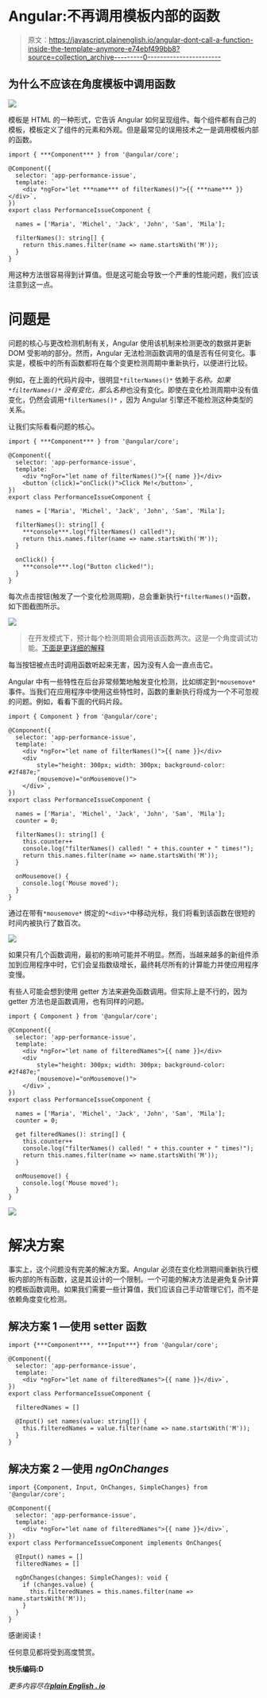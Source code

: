 # Angular:不再调用模板内部的函数

> 原文：<https://javascript.plainenglish.io/angular-dont-call-a-function-inside-the-template-anymore-e74ebf499bb8?source=collection_archive---------0----------------------->

## 为什么不应该在角度模板中调用函数

![](img/e6ecf1080f828267dedfc9260504574c.png)

模板是 HTML 的一种形式，它告诉 Angular 如何呈现组件。每个组件都有自己的模板，模板定义了组件的元素和外观。但是最常见的误用技术之一是调用模板内部的函数。

```
import { ***Component*** } from '@angular/core';

@Component({
  selector: 'app-performance-issue',
  template: `
    <div *ngFor="let ***name*** of filterNames()">{{ ***name*** }}</div>`,
})
export class PerformanceIssueComponent {

  names = ['Maria', 'Michel', 'Jack', 'John', 'Sam', 'Mila'];

  filterNames(): string[] {
    return this.names.filter(name => name.startsWith('M'));
  }
}
```

用这种方法很容易得到计算值。但是这可能会导致一个严重的性能问题，我们应该注意到这一点。

# 问题是

问题的核心与更改检测机制有关，Angular 使用该机制来检测更改的数据并更新 DOM 受影响的部分。然而，Angular 无法检测函数调用的值是否有任何变化。事实是，模板中的所有函数都将在每个变更检测周期中重新执行，以便进行比较。

例如，在上面的代码片段中，很明显`*filterNames()*` 依赖于*名称。*如果`*filterNames()*` 没有变化，那么*名称*也没有变化。即使在变化检测周期中没有值变化，仍然会调用`*filterNames()*` ，因为 Angular 引擎还不能检测这种类型的关系。

让我们实际看看问题的核心。

```
import { ***Component*** } from '@angular/core';

@Component({
  selector: 'app-performance-issue',
  template: `
    <div *ngFor="let name of filterNames()">{{ name }}</div>
    <button (click)="onClick()">Click Me!</button>`,
})
export class PerformanceIssueComponent {

  names = ['Maria', 'Michel', 'Jack', 'John', 'Sam', 'Mila'];

  filterNames(): string[] {
    ***console***.log("filterNames() called!");
    return this.names.filter(name => name.startsWith('M'));
  }

  onClick() {
    ***console***.log("Button clicked!");
  }
}
```

每次点击按钮(触发了一个变化检测周期)，总会重新执行`*filterNames()*`函数，如下图截图所示。

![](img/414c1738d688925ca4a9068e98ae99d0.png)

> 在开发模式下，预计每个检测周期会调用该函数两次。这是一个角度调试功能。[下面是更详细的解释](https://stackoverflow.com/questions/56785866/why-is-change-detection-called-twice)

每当按钮被点击时调用函数听起来无害，因为没有人会一直点击它。

Angular 中有一些特性在后台非常频繁地触发变化检测，比如绑定到`*mousemove*` 事件。当我们在应用程序中使用这些特性时，函数的重新执行将成为一个不可忽视的问题。例如，看看下面的代码片段。

```
import { Component } from '@angular/core';

@Component({
  selector: 'app-performance-issue',
  template: `
    <div *ngFor="let name of filterNames()">{{ name }}</div>
    <div
        style="height: 300px; width: 300px; background-color: #2f487e;"
        (mousemove)="onMousemove()">
    </div>`,
})
export class PerformanceIssueComponent {

  names = ['Maria', 'Michel', 'Jack', 'John', 'Sam', 'Mila'];
  counter = 0;

  filterNames(): string[] {
    this.counter++
    console.log("filterNames() called! " + this.counter + " times!");
    return this.names.filter(name => name.startsWith('M'));
  }

  onMousemove() {
    console.log('Mouse moved');
  }
}
```

通过在带有`*mousemove*` 绑定的`*<div>*`中移动光标，我们将看到该函数在很短的时间内被执行了数百次。

![](img/fe4a312d066195611a80df8faacd31ce.png)

如果只有几个函数调用，最初的影响可能并不明显。然而，当越来越多的新组件添加到应用程序中时，它们会呈指数级增长，最终耗尽所有的计算能力并使应用程序变慢。

有些人可能会想到使用 getter 方法来避免函数调用。但实际上是不行的，因为 getter 方法也是函数调用，也有同样的问题。

```
import { Component } from '@angular/core';

@Component({
  selector: 'app-performance-issue',
  template: `
    <div *ngFor="let name of filteredNames">{{ name }}</div>
    <div
        style="height: 300px; width: 300px; background-color: #2f487e;"
        (mousemove)="onMousemove()">
    </div>`,
})
export class PerformanceIssueComponent {

  names = ['Maria', 'Michel', 'Jack', 'John', 'Sam', 'Mila'];
  counter = 0;

  get filteredNames(): string[] {
    this.counter++
    console.log("filterNames() called! " + this.counter + " times!");
    return this.names.filter(name => name.startsWith('M'));
  }

  onMousemove() {
    console.log('Mouse moved');
  }
}
```

![](img/f368655cc92f530253736205fa93d380.png)

# 解决方案

事实上，这个问题没有完美的解决方案。Angular 必须在变化检测期间重新执行模板内部的所有函数，这是其设计的一个限制。一个可能的解决方法是避免复杂计算的模板函数调用。如果我们需要一些计算值，我们应该自己手动管理它们，而不是依赖角度变化检测。

## 解决方案 1 —使用 setter 函数

```
import {***Component***, ***Input***} from '@angular/core';

@Component({
  selector: 'app-performance-issue',
  template: `
    <div *ngFor="let name of filteredNames">{{ name }}</div>`,
})
export class PerformanceIssueComponent {

  filteredNames = []

  @Input() set names(value: string[]) {
    this.filteredNames = value.filter(name => name.startsWith('M'));
  }
}
```

## 解决方案 2 —使用 *ngOnChanges*

```
import {Component, Input, OnChanges, SimpleChanges} from '@angular/core';

@Component({
  selector: 'app-performance-issue',
  template: `
    <div *ngFor="let name of filteredNames">{{ name }}</div>`,
})
export class PerformanceIssueComponent implements OnChanges{

  @Input() names = []
  filteredNames = []

  ngOnChanges(changes: SimpleChanges): void {
    if (changes.value) {
      this.filteredNames = this.names.filter(name => name.startsWith('M'));
    }
  }
}
```

感谢阅读！

任何意见都将受到高度赞赏。

**快乐编码:D**

*更多内容尽在*[***plain English . io***](http://plainenglish.io/)